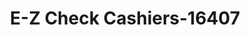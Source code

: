 ---
f_zip-code: 74401
f_state-code: OK
title: E-Z Check Cashiers-16407
f_phone: 918-683-2637
f_city-only: Muskogee
f_address: Peak & Cherokee Muskogee
f_location-unique-id: '16407'
slug: e-z-check-cashiers-16407
updated-on: '2024-05-30T13:46:58.046Z'
created-on: '2024-05-30T13:36:59.803Z'
published-on: '2024-05-30T13:54:32.469Z'
f_city-state: cms/city/muskogee-ok.md
f_company: cms/company/e-z-check-cashiers.md
f_state: cms/state/oklahoma.md
layout: '[payday-loan].html'
tags: payday-loan
---